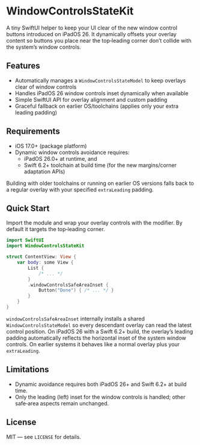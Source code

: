 # WindowControlsStateKit

A tiny SwiftUI helper to keep your UI clear of the new window control buttons introduced on iPadOS 26. It dynamically offsets your overlay content so buttons you place near the top‑leading corner don’t collide with the system’s window controls.

## Features
- Automatically manages a `WindowControlsStateModel` to keep overlays clear of window controls
- Handles iPadOS 26 window controls inset dynamically when available
- Simple SwiftUI API for overlay alignment and custom padding
- Graceful fallback on earlier OS/toolchains (applies only your extra leading padding)

## Requirements
- iOS 17.0+ (package platform)
- Dynamic window controls avoidance requires:
  - iPadOS 26.0+ at runtime, and
  - Swift 6.2+ toolchain at build time (for the new margins/corner adaptation APIs)

Building with older toolchains or running on earlier OS versions falls back to a regular overlay with your specified `extraLeading` padding.

## Quick Start
Import the module and wrap your overlay controls with the modifier. By default it targets the top‑leading corner.

```swift
import SwiftUI
import WindowControlsStateKit

struct ContentView: View {
    var body: some View {
        List {
            /* ... */
        }
        .windowControlsSafeAreaInset {
            Button("Done") { /* ... */ }
        }
    }
}
```

`windowControlsSafeAreaInset` internally installs a shared `WindowControlsStateModel` so every descendant overlay can read the latest control position. On iPadOS 26 with a Swift 6.2+ build, the overlay’s leading padding automatically reflects the horizontal inset of the system window controls. On earlier systems it behaves like a normal overlay plus your `extraLeading`.

## Limitations
- Dynamic avoidance requires both iPadOS 26+ and Swift 6.2+ at build time.
- Only the leading (left) inset for the window controls is handled; other safe‑area aspects remain unchanged.

## License
MIT — see `LICENSE` for details.
